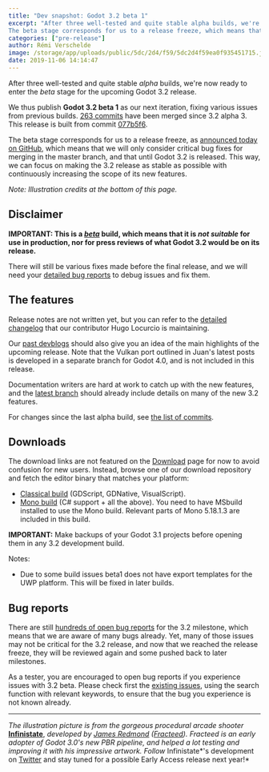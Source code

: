 ```yaml
---
title: "Dev snapshot: Godot 3.2 beta 1"
excerpt: "After three well-tested and quite stable alpha builds, we're now ready to enter the beta stage for the upcoming Godot 3.2 release.
The beta stage corresponds for us to a release freeze, which means that we will only consider critical bug fixes for merging in the master branch, and that until Godot 3.2 is released."
categories: ["pre-release"]
author: Rémi Verschelde
image: /storage/app/uploads/public/5dc/2d4/f59/5dc2d4f59ea0f935451715.jpg
date: 2019-11-06 14:14:47
---
```


After three well-tested and quite stable *alpha* builds, we're now ready to enter the *beta* stage for the upcoming Godot 3.2 release.

We thus publish **Godot 3.2 beta 1** as our next iteration, fixing various issues from previous builds. [263 commits](https://github.com/godotengine/godot/compare/35944aebdeb4c3b5869aaeedaaded02397b7ce92...077b5f6c2c06bb2c0af525ee25f87e0db719f9d2) have been merged since 3.2 alpha 3. This release is built from commit [077b5f6](https://github.com/godotengine/godot/commit/077b5f6c2c06bb2c0af525ee25f87e0db719f9d2).

The beta stage corresponds for us to a release freeze, as [announced today on GitHub](https://github.com/godotengine/godot/issues/33389), which means that we will only consider critical bug fixes for merging in the master branch, and that until Godot 3.2 is released. This way, we can focus on making the 3.2 release as stable as possible with continuously increasing the scope of its new features.

*Note: Illustration credits at the bottom of this page.*

## Disclaimer

**IMPORTANT: This is a *[beta](https://en.wikipedia.org/wiki/Software_release_life_cycle#Beta)* build, which means that it is *not suitable* for use in production, nor for press reviews of what Godot 3.2 would be on its release.**

There will still be various fixes made before the final release, and we will need your [detailed bug reports](https://github.com/godotengine/godot/issues) to debug issues and fix them.

## The features

Release notes are not written yet, but you can refer to the [detailed changelog](https://gist.github.com/Calinou/49aefe52ce8f67ffa3f743932123d14f) that our contributor Hugo Locurcio is maintaining.

Our [past devblogs](https://godotengine.org/devblog) should also give you an idea of the main highlights of the upcoming release. Note that the Vulkan port outlined in Juan's latest posts is developed in a separate branch for Godot 4.0, and is not included in this release.

Documentation writers are hard at work to catch up with the new features, and the [latest branch](http://docs.godotengine.org/en/latest/) should already include details on many of the new 3.2 features.

For changes since the last alpha build, see [the list of commits](https://github.com/godotengine/godot/compare/35944aebdeb4c3b5869aaeedaaded02397b7ce92...077b5f6c2c06bb2c0af525ee25f87e0db719f9d2).

## Downloads

The download links are not featured on the [Download](/download) page for now to avoid confusion for new users. Instead, browse one of our download repository and fetch the editor binary that matches your platform:

- [Classical build](https://downloads.tuxfamily.org/godotengine/3.2/beta1/) (GDScript, GDNative, VisualScript).
- [Mono build](https://downloads.tuxfamily.org/godotengine/3.2/beta1/mono/) (C# support + all the above). You need to have MSbuild installed to use the Mono build. Relevant parts of Mono 5.18.1.3 are included in this build.

**IMPORTANT:** Make backups of your Godot 3.1 projects before opening them in any 3.2 development build.

Notes:

- Due to some build issues beta1 does not have export templates for the UWP platform. This will be fixed in later builds.

## Bug reports

There are still [hundreds of open bug reports](https://github.com/godotengine/godot/issues?utf8=%E2%9C%93&q=is%3Aopen+is%3Aissue+milestone%3A3.2+label%3Abug+) for the 3.2 milestone, which means that we are aware of many bugs already. Yet, many of those issues may not be critical for the 3.2 release, and now that we reached the release freeze, they will be reviewed again and some pushed back to later milestones.

As a tester, you are encouraged to open bug reports if you experience issues with 3.2 beta. Please check first the [existing issues](https://github.com/godotengine/godot/issues), using the search function with relevant keywords, to ensure that the bug you experience is not known already.

-----

*The illustration picture is from the gorgeous procedural arcade shooter* **[Infinistate](http://www.fracteed.com/infinistate.html)**, *developed by [James Redmond](https://twitter.com/fracteed) ([Fracteed](http://www.fracteed.com/)). Fracteed is an early adopter of Godot 3.0's new PBR pipeline, and helped a lot testing and improving it with his impressive artwork. Follow* Infinistate*'s development on [Twitter](https://twitter.com/fracteed) and stay tuned for a possible Early Access release next year!*
